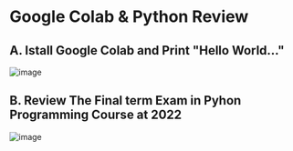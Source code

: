 # Google Colab & Python Review

## A. Istall Google Colab and Print "Hello World..."

![image](https://github.com/user-attachments/assets/2edebbd3-85cb-4856-9c7f-2d9a0164d703)

## B. Review The Final term Exam in Pyhon Programming Course at 2022

![image](https://github.com/user-attachments/assets/44afe050-82a5-41bb-bc31-c3b5bf8d12a1)

